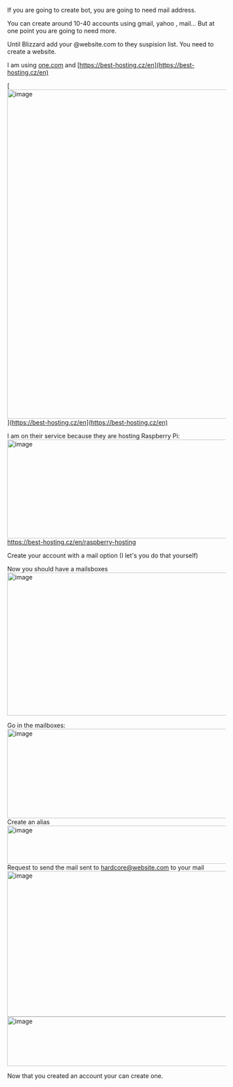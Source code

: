 
If you are going to create bot, you are going to need mail address.

You can create around 10-40 accounts using gmail, yahoo , mail...
But at one point you are going to need more.

Until Blizzard add your @website.com to they suspision list.
You need to create a website.

I am using [one.com](https://www.one.com/en) and [https://best-hosting.cz/en](https://best-hosting.cz/en)

[<img width="1225" height="760" alt="image" src="https://github.com/user-attachments/assets/6155afbd-e25d-40d4-9333-b1310bd57b54" />](https://best-hosting.cz/en](https://best-hosting.cz/en)

I am on their service because they are hosting Raspberry Pi:
[<img width="836" height="228" alt="image" src="https://github.com/user-attachments/assets/ee7b4ed9-2b68-4ee5-9e85-a7b12f5dcaf2" />](https://best-hosting.cz/en/raspberry-hosting)
https://best-hosting.cz/en/raspberry-hosting

Create your account with a mail option
(I let's you do that yourself)

Now you should have a mailsboxes
<img width="1337" height="330" alt="image" src="https://github.com/user-attachments/assets/a770dffb-c205-4a2f-b250-650bc6346d65" />

Go in the mailboxes:
<img width="1078" height="206" alt="image" src="https://github.com/user-attachments/assets/e8fe193e-aaac-4d89-a6af-c29ea06720ab" />
Create an alias
<img width="1059" height="88" alt="image" src="https://github.com/user-attachments/assets/ce01d2a6-2557-462c-a3f4-137040a179e4" />
Request to send the mail sent to hardcore@website.com to your mail
<img width="807" height="336" alt="image" src="https://github.com/user-attachments/assets/cf89f4fc-4a78-4775-b94e-64706779e525" />
<img width="1095" height="114" alt="image" src="https://github.com/user-attachments/assets/2da0b926-55f2-48d1-8168-a68bf0bec539" />


Now that you created an account your can create one.
